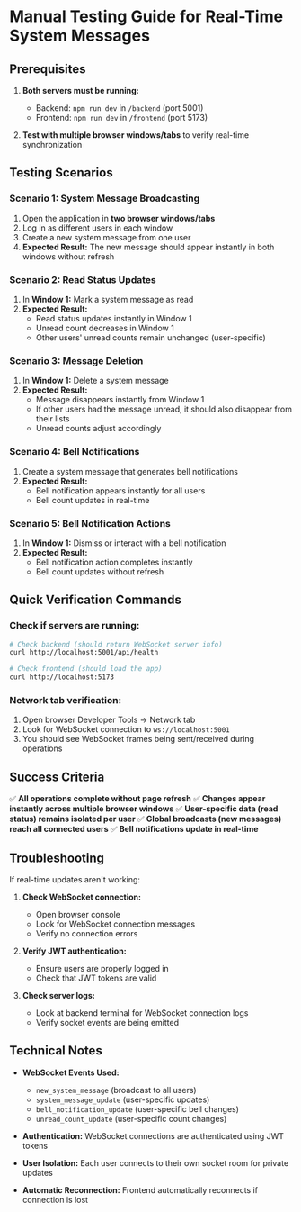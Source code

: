 # Manual Testing Guide for Real-Time System Messages

## Prerequisites

1. **Both servers must be running:**

   - Backend: `npm run dev` in `/backend` (port 5001)
   - Frontend: `npm run dev` in `/frontend` (port 5173)

2. **Test with multiple browser windows/tabs** to verify real-time synchronization

## Testing Scenarios

### Scenario 1: System Message Broadcasting

1. Open the application in **two browser windows/tabs**
2. Log in as different users in each window
3. Create a new system message from one user
4. **Expected Result:** The new message should appear instantly in both windows without refresh

### Scenario 2: Read Status Updates

1. In **Window 1:** Mark a system message as read
2. **Expected Result:**
   - Read status updates instantly in Window 1
   - Unread count decreases in Window 1
   - Other users' unread counts remain unchanged (user-specific)

### Scenario 3: Message Deletion

1. In **Window 1:** Delete a system message
2. **Expected Result:**
   - Message disappears instantly from Window 1
   - If other users had the message unread, it should also disappear from their lists
   - Unread counts adjust accordingly

### Scenario 4: Bell Notifications

1. Create a system message that generates bell notifications
2. **Expected Result:**
   - Bell notification appears instantly for all users
   - Bell count updates in real-time

### Scenario 5: Bell Notification Actions

1. In **Window 1:** Dismiss or interact with a bell notification
2. **Expected Result:**
   - Bell notification action completes instantly
   - Bell count updates without refresh

## Quick Verification Commands

### Check if servers are running:

```bash
# Check backend (should return WebSocket server info)
curl http://localhost:5001/api/health

# Check frontend (should load the app)
curl http://localhost:5173
```

### Network tab verification:

1. Open browser Developer Tools → Network tab
2. Look for WebSocket connection to `ws://localhost:5001`
3. You should see WebSocket frames being sent/received during operations

## Success Criteria

✅ **All operations complete without page refresh**
✅ **Changes appear instantly across multiple browser windows**
✅ **User-specific data (read status) remains isolated per user**
✅ **Global broadcasts (new messages) reach all connected users**
✅ **Bell notifications update in real-time**

## Troubleshooting

If real-time updates aren't working:

1. **Check WebSocket connection:**

   - Open browser console
   - Look for WebSocket connection messages
   - Verify no connection errors

2. **Verify JWT authentication:**

   - Ensure users are properly logged in
   - Check that JWT tokens are valid

3. **Check server logs:**
   - Look at backend terminal for WebSocket connection logs
   - Verify socket events are being emitted

## Technical Notes

- **WebSocket Events Used:**

  - `new_system_message` (broadcast to all users)
  - `system_message_update` (user-specific updates)
  - `bell_notification_update` (user-specific bell changes)
  - `unread_count_update` (user-specific count changes)

- **Authentication:** WebSocket connections are authenticated using JWT tokens
- **User Isolation:** Each user connects to their own socket room for private updates
- **Automatic Reconnection:** Frontend automatically reconnects if connection is lost

